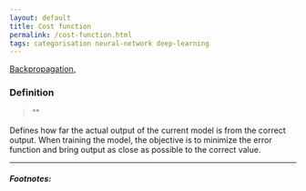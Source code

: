 ```yaml
---
layout: default
title: Cost function
permalink: /cost-function.html
tags: categorisation neural-network deep-learning
---
```


[Backpropagation]({{site.url}}{{site.prod}}/backpropagation.html),

### Definition

> ""

Defines how far the actual output of the current model is from the correct output. When training the model, the objective is to minimize the error function and bring output as close as possible to the correct value.  

<hr />

##### Footnotes:

[^1]: [TODO](TODO)


